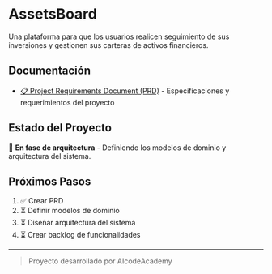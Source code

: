# AssetsBoard

Una plataforma para que los usuarios realicen seguimiento de sus inversiones y gestionen sus carteras de activos financieros.

## Documentación

- [📋 Project Requirements Document (PRD)](./docs/PRD.md) - Especificaciones y requerimientos del proyecto

## Estado del Proyecto

🚧 **En fase de arquitectura** - Definiendo los modelos de dominio y arquitectura del sistema.

## Próximos Pasos

1. ✅ Crear PRD
2. ⏳ Definir modelos de dominio
3. ⏳ Diseñar arquitectura del sistema
4. ⏳ Crear backlog de funcionalidades

---

> Proyecto desarrollado por AIcodeAcademy
